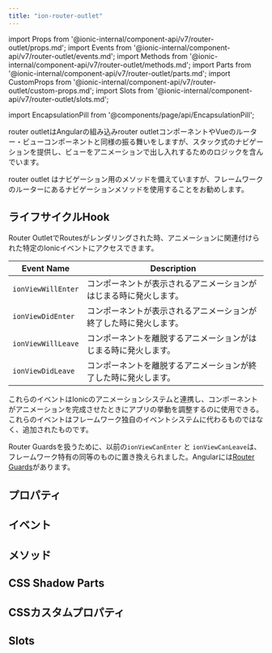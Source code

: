 ```yaml
---
title: "ion-router-outlet"
---
```


import Props from '@ionic-internal/component-api/v7/router-outlet/props.md';
import Events from '@ionic-internal/component-api/v7/router-outlet/events.md';
import Methods from '@ionic-internal/component-api/v7/router-outlet/methods.md';
import Parts from '@ionic-internal/component-api/v7/router-outlet/parts.md';
import CustomProps from '@ionic-internal/component-api/v7/router-outlet/custom-props.md';
import Slots from '@ionic-internal/component-api/v7/router-outlet/slots.md';



import EncapsulationPill from '@components/page/api/EncapsulationPill';

<EncapsulationPill type="shadow" />


router outletはAngularの組み込みrouter outletコンポーネントやVueのルーター・ビューコンポーネントと同様の振る舞いをしますが、スタック式のナビゲーションを提供し、ビューをアニメーションで出し入れするためのロジックを含んでいます。

router outlet はナビゲーション用のメソッドを備えていますが、フレームワークのルーターにあるナビゲーションメソッドを使用することをお勧めします。

## ライフサイクルHook

Router OutletでRoutesがレンダリングされた時、アニメーションに関連付けられた特定のIonicイベントにアクセスできます。


| Event Name         | Description                                                          |
|--------------------|------------------------------------------------------------------|
| `ionViewWillEnter` | コンポーネントが表示されるアニメーションがはじまる時に発火します。 |
| `ionViewDidEnter`  | コンポーネントが表示されるアニメーションが終了した時に発火します。 |
| `ionViewWillLeave` | コンポーネントを離脱するアニメーションがはじまる時に発火します。  |
| `ionViewDidLeave`  | コンポーネントを離脱するアニメーションが終了した時に発火します。 |


これらのイベントはIonicのアニメーションシステムと連携し、コンポーネントがアニメーションを完成させたときにアプリの挙動を調整するのに使用できる。これらのイベントはフレームワーク独自のイベントシステムに代わるものではなく、追加されたものです。

Router Guardsを扱うために、以前の`ionViewCanEnter` と `ionViewCanLeave`は、フレームワーク特有の同等のものに置き換えられました。Angularには[Router Guards](https://angular.jp/guide/router#milestone-5-route-guards)があります。




## プロパティ
<Props />

## イベント
<Events />

## メソッド
<Methods />

## CSS Shadow Parts
<Parts />

## CSSカスタムプロパティ
<CustomProps />

## Slots
<Slots />